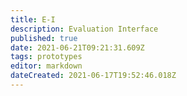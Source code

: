 ```yaml
---
title: E-I
description: Evaluation Interface
published: true
date: 2021-06-21T09:21:31.609Z
tags: prototypes
editor: markdown
dateCreated: 2021-06-17T19:52:46.018Z
---
```

